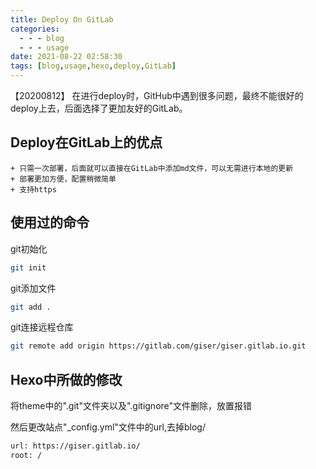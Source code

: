 ```yaml
---
title: Deploy On GitLab
categories:
  - - - blog
  - - - usage
date: 2021-08-22 02:58:30
tags: [blog,usage,hexo,deploy,GitLab]
---
```


【20200812】
在进行deploy时，GitHub中遇到很多问题，最终不能很好的deploy上去，后面选择了更加友好的GitLab。

<!-- more -->

## Deploy在GitLab上的优点
    + 只需一次部署，后面就可以直接在GitLab中添加md文件，可以无需进行本地的更新
    + 部署更加方便，配置稍微简单
    + 支持https

## 使用过的命令

git初始化
``` bash
git init
```

git添加文件
``` bash
git add .
```

git连接远程仓库
``` bash
git remote add origin https://gitlab.com/giser/giser.gitlab.io.git
```


## Hexo中所做的修改

将theme中的".git"文件夹以及".gitignore"文件删除，放置报错

然后更改站点"_config.yml"文件中的url,去掉blog/
``` bash
url: https://giser.gitlab.io/
root: /
```

